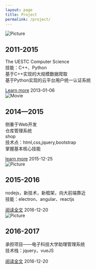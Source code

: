```yaml
---
layout: page
title: Project
permalink: /project/
---
```

<section id="cd-timeline" class="cd-container">
    <div class="cd-timeline-block">
        <div class="cd-timeline-img cd-picture">
            <img src="{{ site.baseurl }}/img/scllogo.gif" alt="Picture">
        </div>
        <div class="cd-timeline-content">
            <h2>2011-2015</h2>
            <p>The UESTC Computer Science
                <br>技能：C++、Python
                <br>基于C++实现的大规模数据爬取
                <br>基于Python实现的云平台用户统一认证系统 </p>
            <a href="#" class="cd-read-more" target="_blank">Learn more</a>
            <span class="cd-date">2013-01-06</span>
        </div>
    </div>
    <div class="cd-timeline-block">
        <div class="cd-timeline-img cd-movie">
            <img src="{{ site.baseurl }}/img/scllogo.gif" alt="Movie">
        </div>
        <div class="cd-timeline-content">
            <h2>2014—2015</h2>
            <p>侧重于Web开发
                <br>仓库管理系统
                <br>shop
                <br>技术点：html,css,jquery,bootstrap
                <br>掌握基本核心技能</p>
            <a href="#" class="cd-read-more" target="_blank">learn more</a>
            <span class="cd-date">2015-12-25</span>
        </div>
    </div>
    <div class="cd-timeline-block">
        <div class="cd-timeline-img cd-picture">
            <img src="{{ site.baseurl }}/img/scllogo.gif" alt="Picture">
        </div>
        <div class="cd-timeline-content">
            <h2>2015-2016</h2>
            <p>nodejs，新技术，新框架，向大前端靠近
                <br>技能：electron、angular、reactjs</p>
            <a href="#" class="cd-read-more" target="_blank">阅读全文</a>
            <span class="cd-date">2016-12-20</span>
        </div>
    </div>
    <div class="cd-timeline-block">
        <div class="cd-timeline-img cd-movie">
            <img src="{{ site.baseurl }}/img/scllogo.gif" alt="Picture">
        </div>
        <div class="cd-timeline-content">
            <h2>2016-2017</h2>
            <p>承担项目——电子科技大学助理管理系统
                <br>技术栈：jquery，vueJS</p>
            <a href="#" class="cd-read-more" target="_blank">阅读全文</a>
            <span class="cd-date">2016-12-20</span>
        </div>
    </div>
</section>